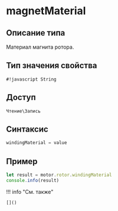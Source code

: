 # magnetMaterial

## Описание типа
Материал магнита ротора.

## Тип значения свойства
`#!javascript String`

## Доступ
`Чтение\Запись`

## Синтаксис
```javascript
windingMaterial = value
```

## Пример
```javascript linenums="1"
let result = motor.rotor.windingMaterial
console.info(result)
```

!!! info "См. также"

    []()

